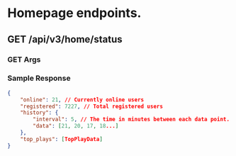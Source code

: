 # Homepage endpoints.

## GET /api/v3/home/status
### GET Args
### Sample Response
```json
{
    "online": 21, // Currently online users
    "registered": 7227, // Total registered users
    "history": {
        "interval": 5, // The time in minutes between each data point.
        "data": [21, 20, 17, 18...]
    },
    "top_plays": [TopPlayData]
}
```